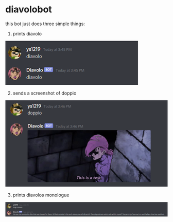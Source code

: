 # diavolobot

this bot just does three simple things:
1. prints diavolo

![diavolo](readmefiles/diavolo.png)

2. sends a screenshot of doppio

![doppio](readmefiles/doppio.png)

3. prints diavolos monologue

![king crimson](readmefiles/kingcrimson.png)